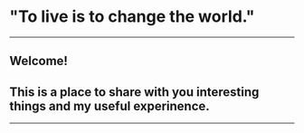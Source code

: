 # "To live is to change the world."
---
## Welcome!
## This is a place to share with you interesting things and my useful experinence.
---
